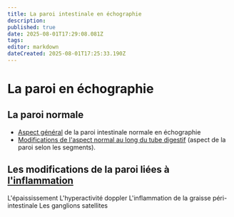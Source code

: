 ```yaml
---
title: La paroi intestinale en échographie
description: 
published: true
date: 2025-08-01T17:29:08.081Z
tags: 
editor: markdown
dateCreated: 2025-08-01T17:25:33.190Z
---
```


# La paroi en échographie
## La paroi normale

- [Aspect général](/bases/paroi_normale/general) de la paroi intestinale normale en échographie
- [Modifications de l'aspect normal au long du tube digestif](/bases/paroi_normale/variation_siege) (aspect de la paroi selon les segments).

## Les modifications de la paroi liées à [l'inflammation](/bases/paroi_inflammee/paroi1)

L'épaississement
L'hyperactivité doppler
L'inflammation de la graisse péri-intestinale
Les ganglions satellites